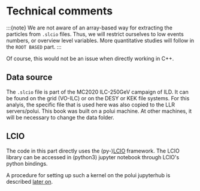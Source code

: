 # Technical comments

:::{note}
We are not aware of an array-based way for extracting the particles from `.slcio` files.
Thus, we will restrict ourselves to low events numbers, or overview level variables.
More quantitative studies will follow in the `ROOT BASED` part.
:::

Of course, this would not be an issue when directly working in C++.

## Data source

The `.slcio` file is part of the MC2020 ILC-250GeV campaign of ILD.
It can be found on the grid (VO-ILC) or on the DESY or KEK file systems.
For this analyis, the specific file that is used here was also copied to the
LLR servers/polui.
This book was built on a polui machine.
At other machines, it will be necessary to change the data folder.


## LCIO

The code in this part directly uses the
(py-)[LCIO](https://github.com/iLCSoft/LCIO) framework.
The LCIO library can be accessed in (python3) jupyter notebook through LCIO's
python bindings.

A procedure for setting up such a kernel on the polui jupyterhub is described
[later on](./pyLCIO3_on_LLR_jupyterhub.md).
